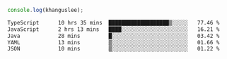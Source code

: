 ```js
console.log(khanguslee);
```

<!--START_SECTION:waka-->

```txt
TypeScript      10 hrs 35 mins  ███████████████████▒░░░░░   77.46 %
JavaScript      2 hrs 13 mins   ████░░░░░░░░░░░░░░░░░░░░░   16.21 %
Java            28 mins         █░░░░░░░░░░░░░░░░░░░░░░░░   03.42 %
YAML            13 mins         ▒░░░░░░░░░░░░░░░░░░░░░░░░   01.66 %
JSON            10 mins         ▒░░░░░░░░░░░░░░░░░░░░░░░░   01.22 %
```

<!--END_SECTION:waka-->

<!--
**khanguslee/khanguslee** is a ✨ _special_ ✨ repository because its `README.md` (this file) appears on your GitHub profile.

Here are some ideas to get you started:

- 🔭 I’m currently working on ...
- 🌱 I’m currently learning ...
- 👯 I’m looking to collaborate on ...
- 🤔 I’m looking for help with ...
- 💬 Ask me about ...
- 📫 How to reach me: ...
- 😄 Pronouns: ...
- ⚡ Fun fact: ...
-->

